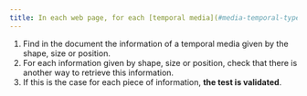 ```yaml
---
title: In each web page, for each [temporal media](#media-temporal-type-son-video-et-synchronise), the information must not be given only [by the shape, size or position](# indication-given-by-shape-size-or-position). Is this rule respected?
---
```


1. Find in the document the information of a temporal media given by the shape, size or position.
2. For each information given by shape, size or position, check that there is another way to retrieve this information.
3. If this is the case for each piece of information, **the test is validated**.
